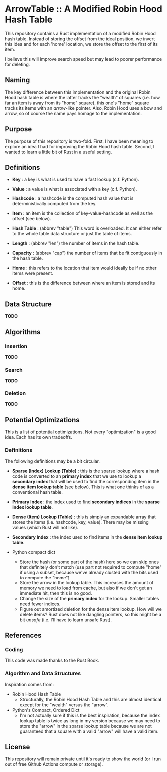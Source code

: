 ArrowTable :: A Modified Robin Hood Hash Table
==============================

This repository contains a Rust implementation of a modified Robin Hood hash table. Instead of storing the offset from the ideal position, we invert this idea and for each 'home' location, we store the offset to the first of its item.

I believe this will improve search speed but may lead to poorer performance for deleting.

Naming
------

The key difference between this implementation and the original Robin Hood hash table is where the latter tracks the "wealth" of squares (i.e. how far an item is away from its "home" square), this one's "home" square tracks its items with an _arrow_-like pointer. Also, Robin Hood uses a bow and arrow, so of course the name pays homage to the implementation.

Purpose
-------

The purpose of this repository is two-fold. First, I have been meaning to explore an idea I had for improving the Robin Hood hash table. Second, I wanted to learn a little bit of Rust in a useful setting.

Definitions
-----------

* **Key** : a key is what is used to have a fast lookup (c.f. Python).
* **Value** : a value is what is associated with a key (c.f. Python).
* **Hashcode** : a hashcode is the computed hash value that is deterministically computed from the key.
* **Item** : an item is the collection of key-value-hashcode as well as the offset (see below).

* **Hash Table** : (abbrev "table") This word is overloaded. It can either refer to the whole table data structure or just the table of items.
* **Length** : (abbrev "len") the number of items in the hash table.
* **Capacity** : (abbrev "cap") the number of items that be fit contiguously in the hash table.

* **Home** : this refers to the location that item would ideally be if no other items were present.
* **Offset** : this is the difference between where an item is stored and its home.

Data Structure
--------------

**TODO**

Algorithms
----------

### Insertion

**TODO**

### Search

**TODO**

### Deletion

**TODO**

Potential Optimizations
-----------------------

This is a list of potential optimizations. Not every "optimization" is a good idea. Each has its own tradeoffs.

### Definitions

The following definitions may be a bit circular.

* **Sparse (Index) Lookup (Table)** : this is the sparse lookup where a hash code is converted to an **primary index** that we use to lookup a **secondary index** that will be used to find the corresponding item in the **dense item lookup table** (see below). This is what one thinks of as a conventional hash table.
* **Primary Index** : the index used to find **secondary indices** in the **sparse index lookup table**.
* **Dense (Item) Lookup (Table)** : this is simply an expandable array that stores the items (i.e. hashcode, key, value). There may be missing values (which Rust will not like).
* **Secondary Index** : the index used to find items in the **dense item lookup table**.

* Python compact dict
  * Store the hash (or some part of the hash) here so we can skip ones that definitely don't match (use part not required to compute "home" if using a subset, because we've already clusted with the bits used to compute the "home")
  * Store the arrow in the lookup table. This increases the amount of memory we need to load from cache, but also if we don't get an immediate hit, then this is no good.
  * Change the size of the **primary index** for the lookup. Smaller tables need fewer indices.
  * Figure out amortized deletion for the dense item lookup. How will we delete items? Rust does not like dangling pointers, so this might be a bit _unsafe_ (i.e. I'll have to learn unsafe Rust).

References
----------

### Coding

This code was made thanks to the Rust Book.

### Algorithm and Data Structures

Inspiration comes from:

* Robin Hood Hash Table
  * Structurally, the Robin Hood Hash Table and this are almost identical except for the "wealth" versus the "arrow".
* Python's Compact, Ordered Dict 
  * I'm not actually sure if this is the best inspiration, because the index lookup table is twice as long in my version because we may need to store the "arrow" in the sparse lookup table because we are not guaranteed that a square with a valid "arrow" will have a valid item.

License
-------

This repository will remain private until it's ready to show the world (or I run out of free Github Actions compute or storage).
